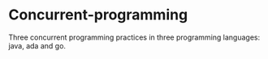 # Concurrent-programming
Three concurrent programming practices in three programming languages: java, ada and go.
